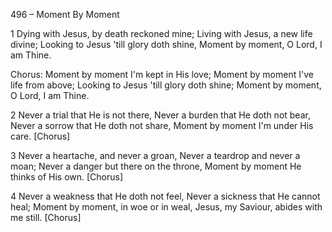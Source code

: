 496 – Moment By Moment


1
Dying with Jesus, by death reckoned mine;
Living with Jesus, a new life divine;
Looking to Jesus 'till glory doth shine,
Moment by moment, O Lord, I am Thine.

Chorus:
Moment by moment I'm kept in His love;
Moment by moment I've life from above;
Looking to Jesus 'till glory doth shine;
Moment by moment, O Lord, I am Thine.

2
Never a trial that He is not there,
Never a burden that He doth not bear,
Never a sorrow that He doth not share,
Moment by moment I'm under His care.  [Chorus]

3
Never a heartache, and never a groan,
Never a teardrop and never a moan;
Never a danger but there on the throne,
Moment by moment He thinks of His own.  [Chorus]

4
Never a weakness that He doth not feel,
Never a sickness that He cannot heal;
Moment by moment, in woe or in weal,
Jesus, my Saviour, abides with me still.  [Chorus]
